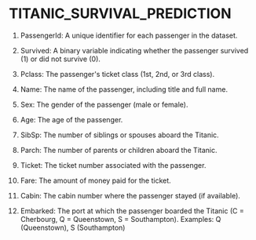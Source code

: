 # TITANIC_SURVIVAL_PREDICTION

1. PassengerId:
A unique identifier for each passenger in the dataset.

2. Survived:
A binary variable indicating whether the passenger survived (1) or did not survive (0).

3. Pclass:
The passenger's ticket class (1st, 2nd, or 3rd class).

4. Name:
The name of the passenger, including title and full name.

5. Sex:
The gender of the passenger (male or female).

6. Age:
The age of the passenger.

7. SibSp:
The number of siblings or spouses aboard the Titanic.

8. Parch:
The number of parents or children aboard the Titanic.

9. Ticket:
The ticket number associated with the passenger.

10. Fare:
The amount of money paid for the ticket.

11. Cabin:
The cabin number where the passenger stayed (if available).

12. Embarked:
The port at which the passenger boarded the Titanic (C = Cherbourg, Q = Queenstown, S = Southampton).
Examples: Q (Queenstown), S (Southampton)

